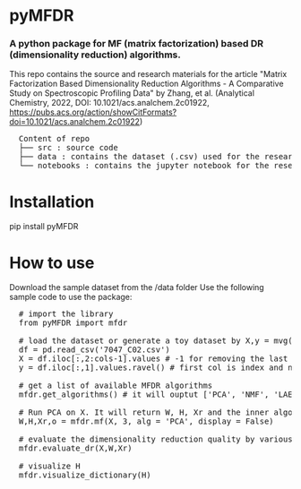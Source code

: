 # pyMFDR

### A python package for MF (matrix factorization) based DR (dimensionality reduction) algorithms.   

This repo contains the source and research materials for the article "Matrix Factorization Based Dimensionality Reduction Algorithms - A Comparative Study on Spectroscopic Profiling Data" by Zhang, et al. (Analytical Chemistry, 2022, DOI: 10.1021/acs.analchem.2c01922, https://pubs.acs.org/action/showCitFormats?doi=10.1021/acs.analchem.2c01922)

<pre>
  Content of repo
  ├── src : source code
  ├── data : contains the dataset (.csv) used for the research
  └── notebooks : contains the jupyter notebook for the research
</pre>

# Installation 

pip install pyMFDR



# How to use 

Download the sample dataset from the /data folder
Use the following sample code to use the package:

<pre>
  # import the library
  from pyMFDR import mfdr

  # load the dataset or generate a toy dataset by X,y = mvg(md = 2)
  df = pd.read_csv('7047_C02.csv')
  X = df.iloc[:,2:cols-1].values # -1 for removing the last column that contains NAN
  y = df.iloc[:,1].values.ravel() # first col is index and not used in this study

  # get a list of available MFDR algorithms
  mfdr.get_algorithms() # it will ouptut ['PCA', 'NMF', 'LAE', 'RP', 'SRP', 'VQ', 'AA', 'ICA']

  # Run PCA on X. It will return W, H, Xr and the inner algorithm object.
  W,H,Xr,o = mfdr.mf(X, 3, alg = 'PCA', display = False) 

  # evaluate the dimensionality reduction quality by various metrics
  mfdr.evaluate_dr(X,W,Xr)

  # visualize H
  mfdr.visualize_dictionary(H)

</pre>

